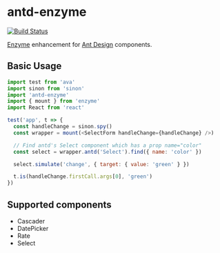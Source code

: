# antd-enzyme

[![Build Status](https://travis-ci.org/yesmeck/antd-enzyme.svg?branch=master)](https://travis-ci.org/yesmeck/antd-enzyme)

[Enzyme](https://github.com/airbnb/enzyme) enhancement for [Ant Design](https://github.com/ant-design/ant-design) components.


## Basic Usage

```javascript
import test from 'ava'
import sinon from 'sinon'
import 'antd-enzyme'
import { mount } from 'enzyme'
import React from 'react'

test('app', t => {
  const handleChange = sinon.spy()
  const wrapper = mount(<SelectForm handleChange={handleChange} />)

  // Find antd's Select component which has a prop name="color"
  const select = wrapper.antd('Select').find({ name: 'color' })

  select.simulate('change', { target: { value: 'green' } })

  t.is(handleChange.firstCall.args[0], 'green')
})
```

## Supported components

* Cascader
* DatePicker
* Rate
* Select
